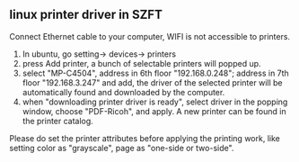 linux printer driver in SZFT
-------

Connect Ethernet cable to your computer, WIFI is not accessible to printers.

1. In ubuntu, go setting-> devices-> printers
2. press Add printer, a bunch of selectable printers will popped up. 
3. select "MP-C4504", address in 6th floor "192.168.0.248"; address in 7th floor "192.168.3.247" and add, the driver of the selected printer will be automatically found and downloaded by the computer.
4. when "downloading printer driver is ready", select driver in the popping window, choose "PDF-Ricoh", and apply. A new printer can be found in the printer catalog.

Please do set the printer attributes before applying the printing work, like setting color as "grayscale", page as "one-side or two-side".

